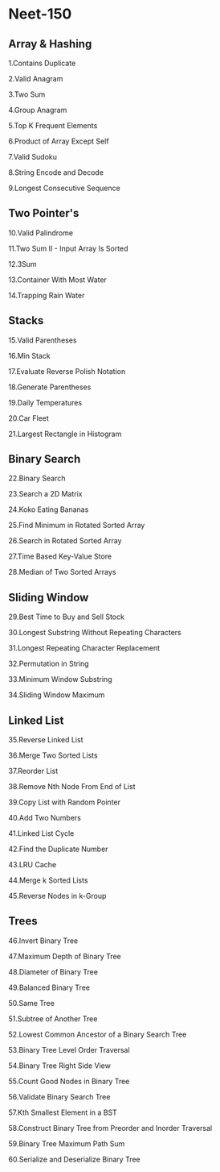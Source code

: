   # Neet-150
## Array & Hashing
1.Contains Duplicate

2.Valid Anagram

3.Two Sum

4.Group Anagram

5.Top K Frequent Elements

6.Product of Array Except Self

7.Valid Sudoku

8.String Encode and Decode

9.Longest Consecutive Sequence

## Two Pointer's
10.Valid Palindrome

11.Two Sum II - Input Array Is Sorted

12.3Sum

13.Container With Most Water

14.Trapping Rain Water

## Stacks
15.Valid Parentheses

16.Min Stack

17.Evaluate Reverse Polish Notation

18.Generate Parentheses

19.Daily Temperatures

20.Car Fleet

21.Largest Rectangle in Histogram

## Binary Search
22.Binary Search

23.Search a 2D Matrix

24.Koko Eating Bananas

25.Find Minimum in Rotated Sorted Array

26.Search in Rotated Sorted Array

27.Time Based Key-Value Store

28.Median of Two Sorted Arrays

## Sliding Window
29.Best Time to Buy and Sell Stock

30.Longest Substring Without Repeating Characters

31.Longest Repeating Character Replacement

32.Permutation in String

33.Minimum Window Substring

34.Sliding Window Maximum

## Linked List
35.Reverse Linked List

36.Merge Two Sorted Lists

37.Reorder List

38.Remove Nth Node From End of List

39.Copy List with Random Pointer

40.Add Two Numbers

41.Linked List Cycle

42.Find the Duplicate Number

43.LRU Cache

44.Merge k Sorted Lists

45.Reverse Nodes in k-Group

## Trees
46.Invert Binary Tree

47.Maximum Depth of Binary Tree

48.Diameter of Binary Tree

49.Balanced Binary Tree

50.Same Tree

51.Subtree of Another Tree

52.Lowest Common Ancestor of a Binary Search Tree

53.Binary Tree Level Order Traversal

54.Binary Tree Right Side View

55.Count Good Nodes in Binary Tree

56.Validate Binary Search Tree

57.Kth Smallest Element in a BST

58.Construct Binary Tree from Preorder and Inorder Traversal

59.Binary Tree Maximum Path Sum

60.Serialize and Deserialize Binary Tree


